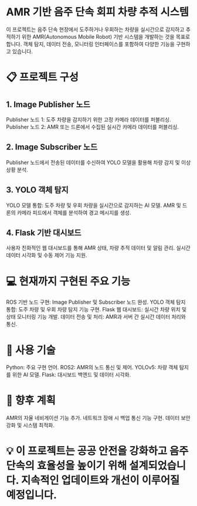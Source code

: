 # AMR 기반 음주 단속 회피 차량 추적 시스템
이 프로젝트는 음주 단속 현장에서 도주하거나 우회하는 차량을 실시간으로 감지하고 추적하기 위한 AMR(Autonomous Mobile Robot) 기반 시스템을 개발하는 것을 목표로 합니다. 객체 탐지, 데이터 전송, 모니터링 인터페이스를 포함하여 다양한 기능을 구현하고 있습니다.

# 📋 프로젝트 구성
## 1. Image Publisher 노드
Publisher 노드 1: 도주 차량을 감지하기 위한 고정 카메라 데이터를 퍼블리싱.
Publisher 노드 2: AMR 또는 드론에서 수집된 실시간 카메라 데이터를 퍼블리싱.
## 2. Image Subscriber 노드
Publisher 노드에서 전송된 데이터를 수신하여 YOLO 모델을 활용해 차량 감지 및 이상 상황 분석.
## 3. YOLO 객체 탐지
YOLO 모델 통합: 도주 차량 및 우회 차량을 실시간으로 감지하는 AI 모델.
AMR 및 드론의 카메라 피드에서 객체를 분석하여 경고 메시지를 생성.
## 4. Flask 기반 대시보드
사용자 친화적인 웹 대시보드를 통해 AMR 상태, 차량 추적 데이터 및 알림 관리.
실시간 데이터 시각화 및 수동 제어 기능 지원.
# 💻 현재까지 구현된 주요 기능
ROS 기반 노드 구현: Image Publisher 및 Subscriber 노드 완성.
YOLO 객체 탐지 통합: 도주 차량 및 우회 차량 탐지 기능 구현.
Flask 웹 대시보드: 실시간 차량 위치 및 상태 모니터링 기능 개발.
데이터 전송 및 처리: AMR과 서버 간 실시간 데이터 처리와 통신.
# 🚀 사용 기술
Python: 주요 구현 언어.
ROS2: AMR의 노드 통신 및 제어.
YOLOv5: 차량 객체 탐지를 위한 AI 모델.
Flask: 대시보드 백엔드 및 데이터 시각화.
# 📂 향후 계획
AMR의 자율 네비게이션 기능 추가.
네트워크 장애 시 백업 통신 기능 구현.
데이터 보안 강화 및 시스템 최적화.
# 💡 이 프로젝트는 공공 안전을 강화하고 음주 단속의 효율성을 높이기 위해 설계되었습니다. 지속적인 업데이트와 개선이 이루어질 예정입니다.
